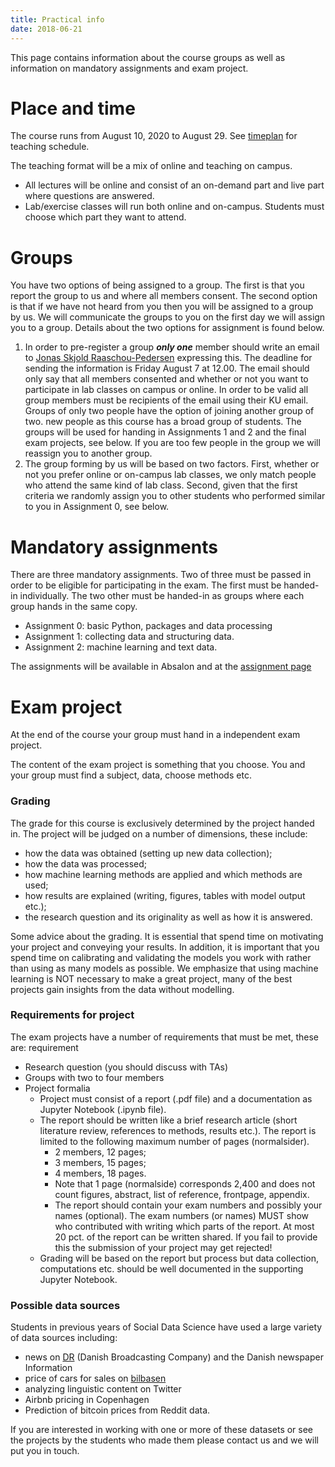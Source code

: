 ```yaml
---
title: Practical info
date: 2018-06-21
---
```


This page contains information about the course groups as well as information on mandatory assignments and exam project.

# Place and time

The course runs from August 10, 2020 to August 29. See [timeplan](/page/timeplan) for teaching schedule.

The teaching format will be a mix of online and teaching on campus.
- All lectures will be online and consist of an on-demand part and live part where questions are answered.
- Lab/exercise classes will run both online and on-campus. Students must choose which part they want to attend.


# Groups

You have two options of being assigned to a group. The first is that you report the group to us and where all members consent. The second option is that if we have not heard from you then you will be assigned to a group by us. We will communicate the groups to you on the first day we will assign you to a group. Details about the two options for assignment is found below.
1. In order to pre-register a group ***only one*** member should write an email to [Jonas Skjold Raaschou-Pedersen](mailto:jonas.pedersen@econ.ku.dk) expressing this. The deadline for sending the information is Friday August 7 at 12.00. The email should only say that all members consented and whether or not you want to participate in lab classes on campus or online. In order to be valid all group members must be recipients of the email using their KU email. Groups of only two people have the option of joining another group of two.  new people as this course has a broad group of students. The groups will be used for handing in Assignments 1 and 2 and the final exam projects, see below. If you are too few people in the group we will reassign you to another group.
2. The group forming by us will be based on two factors. First, whether or not you prefer online or on-campus lab classes, we only match people who attend the same kind of lab class. Second, given that the first criteria we randomly assign you to other students who performed similar to you in Assignment 0, see below.


# Mandatory assignments

There are three mandatory assignments. Two of three must be passed in order to be eligible for participating in the exam. The first must be handed-in individually. The two other must be handed-in as groups where each group hands in the same copy.

- Assignment 0: basic Python, packages and data processing
- Assignment 1: collecting data and structuring data.
- Assignment 2: machine learning and text data.

The assignments will be available in Absalon and at the [assignment page](https://abjer.github.io/sds2019/post/assignment)

# Exam project

At the end of the course your group must hand in a independent exam project.

The content of the exam project is something that you choose. You and your group must find a subject, data, choose methods etc.

### Grading
The grade for this course is exclusively determined by the project handed in. The project will be judged on a number of dimensions, these include:

- how the data was obtained (setting up new data collection);
- how the data was processed;
- how machine learning methods are applied and which methods are used;
- how results are explained (writing, figures, tables with model output etc.);
- the research question and its originality as well as how it is answered.

Some advice about the grading. It is essential that spend time on motivating your project and conveying your results. In addition, it is important that you spend time on calibrating and validating the models you work with rather than using as many models as possible. We emphasize that using machine learning is NOT necessary to make a great project, many of the best projects gain insights from the data without modelling.

### Requirements for project

The exam projects have a number of requirements that must be met, these are: requirement

- Research question (you should discuss with TAs)
- Groups with two to four members
- Project formalia
  - Project must consist of a report (.pdf file) and a documentation as Jupyter Notebook (.ipynb file).
  - The report should be written like a brief research article (short literature review, references to methods, results etc.). The report is limited to the following maximum number of pages (normalsider).
    - 2 members, 12 pages;
    - 3 members, 15 pages;
    - 4 members, 18 pages.  
    - Note that 1 page (normalside) corresponds 2,400 and does not count figures, abstract, list of reference, frontpage, appendix.
    - The report should contain your exam numbers and possibly your names (optional). The exam numbers (or names) MUST show who contributed with writing which parts of the report. At most 20 pct. of the report can be written shared. If you fail to provide this the submission of your project may get rejected!
  - Grading will be based on the report but process but data collection, computations etc. should be well documented in the supporting Jupyter Notebook.


### Possible data sources

Students in previous years of Social Data Science have used a large variety of data sources including:

- news on [DR](https://dr.dk) (Danish Broadcasting Company) and the Danish newspaper Information
- price of cars for sales on [bilbasen](https://bilbasen.dk)
- analyzing linguistic content on Twitter
- Airbnb pricing in Copenhagen
- Prediction of bitcoin prices from Reddit data.

If you are interested in working with one or more of these datasets or see the projects by the students who made them please contact us and we will put you in touch.
